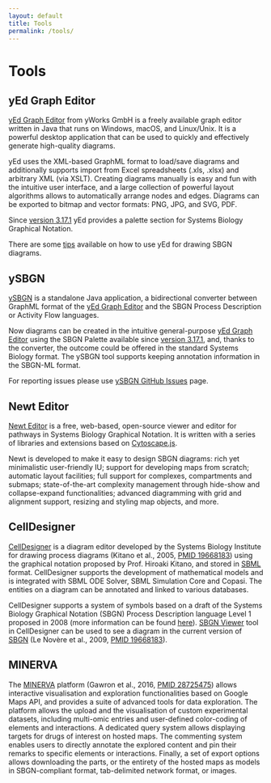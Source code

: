 ```yaml
---
layout: default
title: Tools
permalink: /tools/
---
```


# Tools

## yEd Graph Editor
        
[yEd Graph Editor](https://www.yworks.com/products/yed) from yWorks GmbH is a freely available graph editor written in Java that runs on Windows, macOS, and Linux/Unix. It is a powerful desktop application that can be used to quickly and effectively generate high-quality diagrams.  
        
yEd uses the XML-based GraphML format to load/save diagrams and additionally supports import from Excel spreadsheets (.xls, .xlsx) and arbitrary XML (via XSLT). Creating diagrams manually is easy and fun with the intuitive user interface, and a large collection of powerful layout algorithms allows to automatically arrange nodes and edges. Diagrams can be exported to bitmap and vector formats: PNG, JPG, and SVG, PDF.  
        
Since [version 3.17.1](https://www.yworks.com/products/yed/download#ReleaseNotes) yEd provides a palette section for Systems Biology Graphical Notation.  

There are some [tips](/help/) available on how to use yEd for drawing SBGN diagrams.  

## ySBGN

[ySBGN](https://github.com/sbgn/ySBGN) is a standalone Java application, a bidirectional converter between GraphML format of the [yEd Graph Editor](https://www.yworks.com/yed) and the SBGN Process Description or Activity Flow languages. 

Now diagrams can be created in the intuitive general-purpose [yEd Graph Editor](https://www.yworks.com/yed) using the SBGN Palette available since [version 3.17.1](https://www.yworks.com/products/yed/download#ReleaseNotes), and, thanks to the converter, the outcome could be offered in the standard Systems Biology format. The ySBGN tool supports keeping annotation information in the SBGN-ML format.

For reporting issues please use [ySBGN GitHub Issues](https://github.com/sbgn/ySBGN/issues) page.
        
## Newt Editor

<a href="http://newteditor.org/" target="_blank">Newt Editor</a> is a free, web-based, open-source viewer and editor for pathways in Systems Biology Graphical Notation.  It is written with a series of libraries and extensions based on <a href="http://js.cytoscape.org/" target="_blank">Cytoscape.js</a>.  
        
Newt is developed to make it easy to design SBGN diagrams: rich yet minimalistic user-friendly IU; support for developing maps from scratch; automatic layout facilities; full support for complexes, compartments and submaps; state-of-the-art complexity management through hide-show and collapse-expand functionalities; advanced diagramming with grid and alignment support, resizing and styling map objects, and more.  

## CellDesigner

[CellDesigner](http://www.celldesigner.org) is a diagram editor developed by the Systems Biology Institute for drawing process diagrams (Kitano et al., 2005, [PMID 19668183](https://www.ncbi.nlm.nih.gov/pubmed/?term=19668183)) using the graphical notation proposed by Prof. Hiroaki Kitano, and stored in [SBML](http://sbml.org/) format. CellDesigner supports the development of mathematical models and is integrated with SBML ODE Solver, SBML Simulation Core and Copasi. The entities on a diagram can be annotated and linked to various databases.  
        
CellDesigner supports a system of symbols based on a draft of the Systems Biology Graphical Notation (SBGN) Process Description language Level 1 proposed in 2008 (more information can be found [here](http://www.celldesigner.org/features.html)). [SBGN Viewer](http://www.celldesigner.org/help/CDH_View_08.html) tool in CellDesigner can be used to see a diagram in the current version of [SBGN](http://sbgn.org/) (Le Novère et al., 2009, [PMID 19668183](https://www.ncbi.nlm.nih.gov/pubmed/?term=19668183)).  

## MINERVA

The [MINERVA](http://r3lab.uni.lu/web/minerva-website/) platform (Gawron et al., 2016, [PMID 28725475](https://www.ncbi.nlm.nih.gov/pubmed/28725475)) allows interactive visualisation and exploration functionalities based on Google Maps API, and provides a suite of advanced tools for data exploration. The platform allows the upload and the visualisation of custom experimental datasets, including multi-omic entries and user-defined color-coding of elements and interactions. A dedicated query system allows displaying targets for drugs of interest on hosted maps. The commenting system enables users to directly annotate the explored content and pin their remarks to specific elements or interactions. Finally, a set of export options allows downloading the parts, or the entirety of the hosted maps as models in SBGN-compliant format, tab-delimited network format, or images.  
